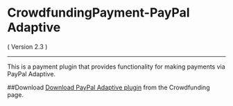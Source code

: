 CrowdfundingPayment-PayPal Adaptive
==================================
( Version 2.3 )
- - -

This is a payment plugin that provides functionality for making payments via PayPal Adaptive.

##Download
[Download PayPal Adaptive plugin](http://itprism.com/free-joomla-extensions/ecommerce-gamification/crowdfunding-collective-raising-capital) from the Crowdfunding page.


